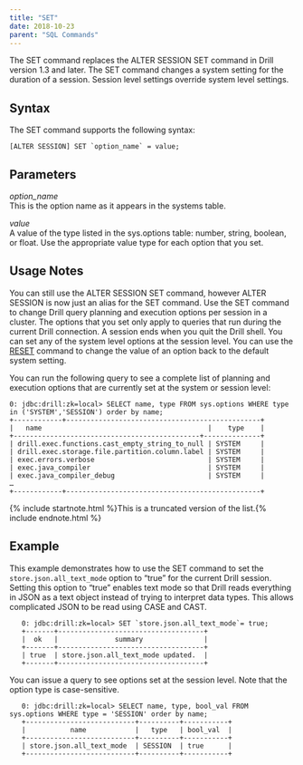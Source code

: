 ```yaml
---
title: "SET"
date: 2018-10-23
parent: "SQL Commands"
---
```

The SET command replaces the ALTER SESSION SET command in Drill version 1.3 and later. The SET command changes a system setting for the duration of a session. Session level settings override system level settings.

## Syntax

The SET command supports the following syntax:

    [ALTER SESSION] SET `option_name` = value;    

## Parameters

*option_name*  
This is the option name as it appears in the systems table.

*value*  
A value of the type listed in the sys.options table: number, string, boolean,
or float. Use the appropriate value type for each option that you set.

## Usage Notes
You can still use the ALTER SESSION SET command, however ALTER SESSION is now just an alias for the SET command. Use the SET command to change Drill query planning and execution
options per session in a cluster. The options that you set only apply to queries that run during the current Drill connection. A session ends when you quit the Drill shell. You can set any of the system level options at the session level. You can use the [RESET]({{site.baseurl}}/docs/reset) command to change the value of an option back to the default system setting.

You can run the following query to see a complete list of planning and
execution options that are currently set at the system or session level:

    0: jdbc:drill:zk=local> SELECT name, type FROM sys.options WHERE type in ('SYSTEM','SESSION') order by name;
    +------------+------------------------------------------------+
    |   name                                         |    type    |
    +----------------------------------------------+--------------+
    | drill.exec.functions.cast_empty_string_to_null | SYSTEM     |
    | drill.exec.storage.file.partition.column.label | SYSTEM     |
    | exec.errors.verbose                            | SYSTEM     |
    | exec.java_compiler                             | SYSTEM     |
    | exec.java_compiler_debug                       | SYSTEM     |
    …
    +------------+------------------------------------------------+

{% include startnote.html %}This is a truncated version of the list.{% include endnote.html %}

## Example

This example demonstrates how to use the SET command to set the
`store.json.all_text_mode` option to “true” for the current Drill session.
Setting this option to “true” enables text mode so that Drill reads everything
in JSON as a text object instead of trying to interpret data types. This
allows complicated JSON to be read using CASE and CAST.

       0: jdbc:drill:zk=local> SET `store.json.all_text_mode`= true;
       +-------+------------------------------------+
       |  ok   |              summary               |
       +-------+------------------------------------+
       | true  | store.json.all_text_mode updated.  |
       +-------+------------------------------------+
       
You can issue a query to see options set at the session level. Note that the
option type is case-sensitive.

       0: jdbc:drill:zk=local> SELECT name, type, bool_val FROM sys.options WHERE type = 'SESSION' order by name; 
       +---------------------------+----------+-----------+
       |           name            |   type   | bool_val  |
       +---------------------------+----------+-----------+
       | store.json.all_text_mode  | SESSION  | true      |
       +---------------------------+----------+-----------+    
